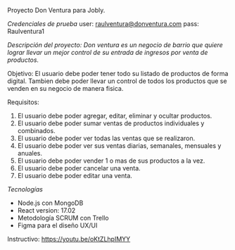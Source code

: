 Proyecto Don Ventura para Jobly.

*Credenciales de prueba*
user: raulventura@donventura.com
pass: Raulventura1

*Descripción del proyecto:*
*Don ventura es un negocio de barrio que quiere lograr llevar un mejor control de*
*su entrada de ingresos por venta de productos.*

Objetivo:
El usuario debe poder tener todo su listado de productos de forma digital. Tambien
debe poder llevar un control de todos los productos que se venden en su negocio de
manera fisica.

Requisitos:
1. El usuario debe poder agregar, editar, eliminar y ocultar productos.
2. El usuario debe poder sumar ventas de productos individuales y combinados.
3. El usuario debe poder ver todas las ventas que se realizaron.
4. El usuario debe poder ver sus ventas diarias, semanales, mensuales y anuales.
5. El usuario debe poder vender 1 o mas de sus productos a la vez.
6. El usuario debe poder cancelar una venta.
7. El usuario debe poder editar una venta.

*Tecnologías* 
* Node.js con MongoDB
* React version: 17.02
* Metodología SCRUM con Trello
* Figma para el diseño UX/UI

Instructivo: https://youtu.be/oKtZLhpIMYY
